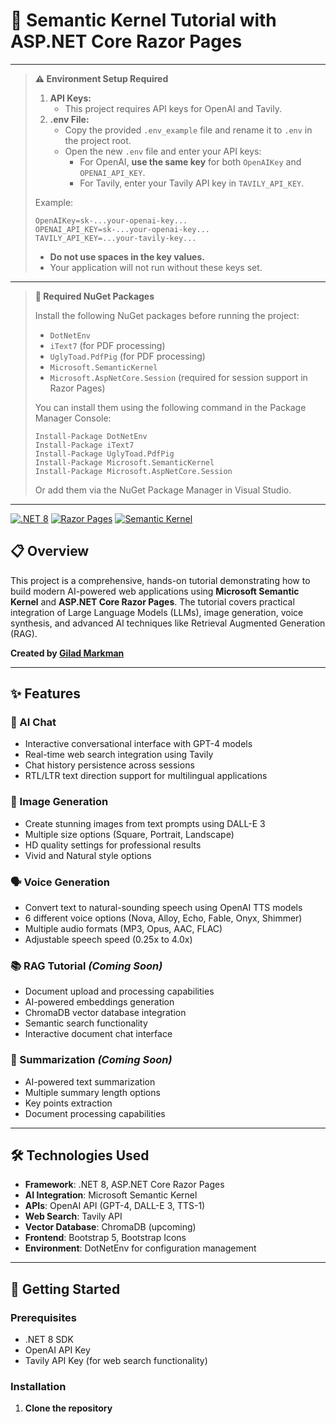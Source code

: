 ﻿# 🤖 Semantic Kernel Tutorial with ASP.NET Core Razor Pages

---

> **⚠️ Environment Setup Required**
>
> 1. **API Keys:**  
>    - This project requires API keys for OpenAI and Tavily.
> 2. **.env File:**  
>    - Copy the provided `.env_example` file and rename it to `.env` in the project root.
>    - Open the new `.env` file and enter your API keys:
>      - For OpenAI, **use the same key** for both `OpenAIKey` and `OPENAI_API_KEY`.
>      - For Tavily, enter your Tavily API key in `TAVILY_API_KEY`.
>
> Example:
> ```
> OpenAIKey=sk-...your-openai-key...
> OPENAI_API_KEY=sk-...your-openai-key...
> TAVILY_API_KEY=...your-tavily-key...
> ```
> - **Do not use spaces in the key values.**
> - Your application will not run without these keys set.

---

> **🧩 Required NuGet Packages**
>
> Install the following NuGet packages before running the project:
>
> - `DotNetEnv`
> - `iText7` (for PDF processing)
> - `UglyToad.PdfPig` (for PDF processing)
> - `Microsoft.SemanticKernel`
> - `Microsoft.AspNetCore.Session` (required for session support in Razor Pages)
>
> You can install them using the following command in the Package Manager Console:
> ```
> Install-Package DotNetEnv
> Install-Package iText7
> Install-Package UglyToad.PdfPig
> Install-Package Microsoft.SemanticKernel
> Install-Package Microsoft.AspNetCore.Session
> ```
> Or add them via the NuGet Package Manager in Visual Studio.

---

[![.NET 8](https://img.shields.io/badge/.NET-8.0-blue.svg)](https://dotnet.microsoft.com/)
[![Razor Pages](https://img.shields.io/badge/ASP.NET-Razor%20Pages-blueviolet)](https://learn.microsoft.com/aspnet/core/razor-pages/)
[![Semantic Kernel](https://img.shields.io/badge/Microsoft-Semantic%20Kernel-0078D4)](https://github.com/microsoft/semantic-kernel)

## 📋 Overview

This project is a comprehensive, hands-on tutorial demonstrating how to build modern AI-powered web applications using **Microsoft Semantic Kernel** and **ASP.NET Core Razor Pages**. The tutorial covers practical integration of Large Language Models (LLMs), image generation, voice synthesis, and advanced AI techniques like Retrieval Augmented Generation (RAG).

**Created by [Gilad Markman](https://webprogramming.azurewebsites.net/)**

---

## ✨ Features

### 💬 AI Chat
- Interactive conversational interface with GPT-4 models
- Real-time web search integration using Tavily
- Chat history persistence across sessions
- RTL/LTR text direction support for multilingual applications

### 🎨 Image Generation
- Create stunning images from text prompts using DALL-E 3
- Multiple size options (Square, Portrait, Landscape)
- HD quality settings for professional results
- Vivid and Natural style options

### 🗣️ Voice Generation
- Convert text to natural-sounding speech using OpenAI TTS models
- 6 different voice options (Nova, Alloy, Echo, Fable, Onyx, Shimmer)
- Multiple audio formats (MP3, Opus, AAC, FLAC)
- Adjustable speech speed (0.25x to 4.0x)

### 📚 RAG Tutorial *(Coming Soon)*
- Document upload and processing capabilities
- AI-powered embeddings generation
- ChromaDB vector database integration
- Semantic search functionality
- Interactive document chat interface

### 📄 Summarization *(Coming Soon)*
- AI-powered text summarization
- Multiple summary length options
- Key points extraction
- Document processing capabilities

---

## 🛠️ Technologies Used

- **Framework**: .NET 8, ASP.NET Core Razor Pages
- **AI Integration**: Microsoft Semantic Kernel
- **APIs**: OpenAI API (GPT-4, DALL-E 3, TTS-1)
- **Web Search**: Tavily API
- **Vector Database**: ChromaDB (upcoming)
- **Frontend**: Bootstrap 5, Bootstrap Icons
- **Environment**: DotNetEnv for configuration management

---

## 🚀 Getting Started

### Prerequisites
- .NET 8 SDK
- OpenAI API Key
- Tavily API Key (for web search functionality)

### Installation

1. **Clone the repository**

